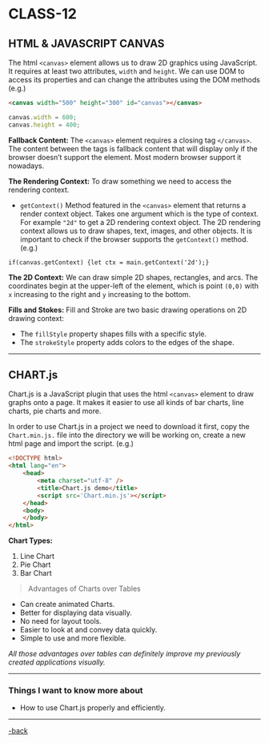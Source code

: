 # CLASS-12

## HTML & JAVASCRIPT CANVAS

The html `<canvas>` element allows us to draw 2D graphics using JavaScript. It requires at least two attributes, `width` and `height`. We can use DOM to access its properties and can change the attributes using the DOM methods (e.g.)

```html
<canvas width="500" height="300" id="canvas"></canvas>
```

```javascript
canvas.width = 600;
canvas.height = 400;
```

**Fallback Content:** The `<canvas>` element requires a closing tag `</canvas>`. The content between the tags is fallback content that will display only if the browser doesn’t support the element. Most modern browser support it nowadays.

**The Rendering Context:** To draw something we need to access the rendering context.

* `getContext()` Method featured in the `<canvas>` element that returns a render context object. Takes one argument which is the type of context. For example `"2d"` to get a 2D rendering context object. The 2D rendering context allows us to draw shapes, text, images, and other objects. It is important to check if the browser supports the `getContext()` method. (e.g.)

`if(canvas.getContext) {let ctx = main.getContext('2d');}`

**The 2D Context:** We can draw simple 2D shapes, rectangles, and arcs. The coordinates begin at the upper-left of the element, which is point `(0,0)` with `x` increasing to the right and `y` increasing to the bottom.

**Fills and Stokes:** Fill and Stroke are two basic drawing operations on 2D drawing context:

* The `fillStyle` property shapes fills with a specific style.
* The `strokeStyle` property adds colors to the edges of the shape.

***

## CHART.js

Chart.js is a JavaScript plugin that uses the html `<canvas>` element to draw graphs onto a page. It makes it easier to use all kinds of bar charts, line charts, pie charts and more.

In order to use Chart.js in a project we need to download it first, copy the `Chart.min.js.` file into the directory we will be working on, create a new html page and import the script. (e.g.)

```html
<!DOCTYPE html>
<html lang="en">
    <head>
        <meta charset="utf-8" />
        <title>Chart.js demo</title>
        <script src='Chart.min.js'></script>
    </head>
    <body>
    </body>
</html>
```

**Chart Types:**
  
  1. Line Chart
  2. Pie Chart
  3. Bar Chart

> Advantages of Charts over Tables

* Can create animated Charts.
* Better for displaying data visually.
* No need for layout tools.
* Easier to look at and convey data quickly.
* Simple to use and more flexible.

*All those advantages over tables can definitely improve my previously created applications visually.*

***

### Things I want to know more about

* How to use Chart.js properly and efficiently. 

***

[-back](https://alexriverau.github.io/reading-notes/)
